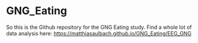 # GNG_Eating
So this is the Github repository for the GNG Eating study.
Find a whole lot of data analysis here: https://matthiasaulbach.github.io/GNG_Eating/EEG_GNG
